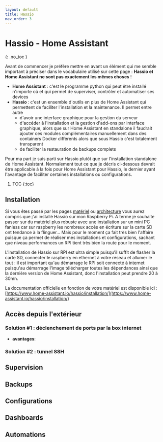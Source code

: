 ```yaml
---
layout: default
title: Hassio
nav_order: 3
---
```


# Hassio - Home Assistant
{: .no_toc }

Avant de commencer je préfère mettre en avant un élément qui me semble important à préciser dans le vocabulaire utilisé sur cette page : **Hassio et Home Assistant ne sont pas exactement les mêmes choses** !
 - **Home Assistant** : c'est le programme python qui peut être installé n'importe où et qui permet de superviser, contrôler et automatiser ses devices
 - **Hassio** : c'est un ensemble d'outils en plus de Home Assistant qui permettent de faciliter l'installation et la maintenance. Il permet entre autre
   - d'avoir une interface graphique pour la gestion du serveur
   - d'accéder à l'installation et la gestion d'add-ons par interface graphique, alors que sur Home Assistant en standalone il faudrait ajouter ces modules complémentaires manuellement dans des containers Docker différents alors que sous Hassio c'est totalement transparent
   - de faciliter la restauration de backups complets
 
Pour ma part je suis parti sur Hassio plutôt que sur l'installation standalone de Home Assistant. Normalement tout ce que je décris ci-dessous devrait être applicable à la fois pour Home Assistant pour Hassio, le dernier ayant l'avantage de faciliter certaines installations ou configurations.


1. TOC
{:toc}

## Installation

Si vous êtes passé par les pages [matériel](/materiel) ou [architecture](/architecture) vous aurez compris que j'ai installé Hassio sur mon Raspberry Pi. A terme je souhaite passer sur du matériel plus robuste avec une installation sur un mini PC fanless car sur raspberry les nombreux accès en écriture sur la carte SD ont tendance à la flinguer... Mais pour le moment ça fait très bien l'affaire puisque ça permet de réaliser mes installations et configurations, sachant que niveau performances un RPI tient très bien la route pour le moment.

L'installation de Hassio sur RPI est ultra simple puisqu'il suffit de flasher la carte SD, connecter le raspberry en ethernet à votre réseau et allumer le tout : il est important qu'au démarrage le RPI soit connecté à internet puisqu'au démarrage l'image télécharger toutes les dépendances ainsi que la dernière version de Home Assistant, donc l'installation peut prendre 20 à 30mn.

La documentation officielle en fonction de votre matériel est disponible ici : [https://www.home-assistant.io/hassio/installation/](https://www.home-assistant.io/hassio/installation/)


## Accès depuis l'extérieur

### Solution #1 : déclenchement de ports par la box internet


 - **avantages**:

### Solution #2 : tunnel SSH




## Supervision



## Backups



## Configurations


## Dashboards


## Automations

